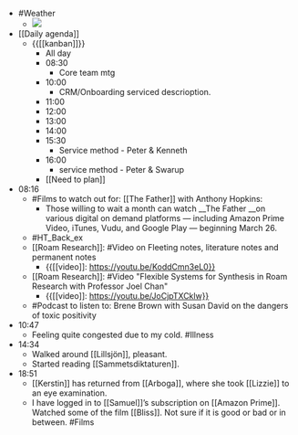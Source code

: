 - #Weather
    - ![](https://firebasestorage.googleapis.com/v0/b/firescript-577a2.appspot.com/o/imgs%2Fapp%2FDavidsroam%2FWRu_1gpw-m.png?alt=media&token=1bda4f81-6d79-41cc-ae7b-f189a2c04143)
- [[Daily agenda]]
    - {{[[kanban]]}}
        - All day
        - 08:30
            - Core team mtg
        - 10:00
            - CRM/Onboarding serviced descrioption.
        - 11:00
        - 12:00
        - 13:00
        - 14:00
        - 15:30
            - Service method - Peter & Kenneth
        - 16:00
            - service method - Peter & Swarup
        - [[Need to plan]]
- 08:16
    - #Films to watch out for: [[The Father]] with Anthony Hopkins:
        - Those willing to wait a month can watch __The Father __on various digital on demand platforms — including Amazon Prime Video, iTunes, Vudu, and Google Play — beginning March 26.
    - #HT_Back_ex
    - [[Roam Research]]: #Video on  Fleeting notes, literature notes and permanent notes
        - {{[[video]]: https://youtu.be/KoddCmn3eL0}}
    - [[Roam Research]]: #Video "Flexible Systems for Synthesis in Roam Research with Professor Joel Chan"
        - {{[[video]]: https://youtu.be/JoCjpTXCklw}}
    - #Podcast to listen to: Brene Brown with Susan David on the dangers of toxic positivity
- 10:47
    - Feeling quite congested due to my cold. #Illness
- 14:34
    - Walked around [[Lillsjön]], pleasant.
    - Started reading [[Sammetsdiktaturen]].
- 18:51
    - [[Kerstin]] has returned from [[Arboga]], where she took [[Lizzie]] to an eye examination.
    - I have logged in to [[Samuel]]’s subscription on [[Amazon Prime]]. Watched some of the film [[Bliss]]. Not sure if it is good or bad or in between. #Films
